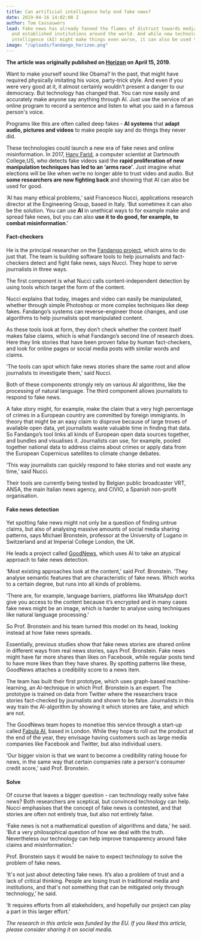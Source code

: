```yaml
---
title: Can artificial intelligence help end fake news?
date: 2019-04-16 14:02:00 Z
author: Tom Cassauwers
lead: Fake news has already fanned the flames of distrust towards media, politics
  and established institutions around the world. And while new technologies like artificial
  intelligence (AI) might make things even worse, it can also be used to combat misinformation.
image: "/uploads/fandango_horizon.png"
---
```


**The article was originally published on [Horizon](https://horizon-magazine.eu/article/can-artificial-intelligence-help-end-fake-news.html) on April 15, 2019.**

Want to make yourself sound like Obama? In the past, that might have required physically imitating his voice, party-trick style. And even if you were very good at it, it almost certainly wouldn’t present a danger to our democracy. But technology has changed that. You can now easily and accurately make anyone say anything through AI. Just use the service of an online program to record a sentence and listen to what you said in a famous person's voice.

Programs like this are often called deep fakes - **AI systems** that **adapt audio, pictures and videos** to make people say and do things they never did.

These technologies could launch a new era of fake news and online misinformation. In 2017, [Hany Farid](https://www.nature.com/news/the-scientist-who-spots-fake-videos-1.22784), a computer scientist at Dartmouth College,US, who detects fake videos said the **rapid proliferation of new manipulation techniques has led to an ‘arms race’**. Just imagine what elections will be like when we’re no longer able to trust video and audio. But **some researchers are now fighting back** and showing that AI can also be used for good.

‘AI has many ethical problems,’ said Francesco Nucci, applications research director at the Engineering Group, based in Italy. ‘But sometimes it can also be the solution. You can use **AI** in unethical ways to for example make and spread fake news, but you can also **use it to do good, for example, to combat misinformation**.’

#### Fact-checkers

He is the principal researcher on the [Fandango project](https://cordis.europa.eu/project/rcn/213549/factsheet/en), which aims to do just that. The team is building software tools to help journalists and fact-checkers detect and fight fake news, says Nucci. They hope to serve journalists in three ways.

The first component is what Nucci calls content-independent detection by using tools which target the form of the content.

Nucci explains that today, images and video can easily be manipulated, whether through simple Photoshop or more complex techniques like deep fakes. Fandango’s systems can reverse-engineer those changes, and use algorithms to help journalists spot manipulated content.

As these tools look at form, they don’t check whether the content itself makes false claims, which is what Fandango’s second line of research does. Here they link stories that have been proven false by human fact-checkers, and look for online pages or social media posts with similar words and claims.

‘The tools can spot which fake news stories share the same root and allow journalists to investigate them,’ said Nucci.

Both of these components strongly rely on various AI algorithms, like the processing of natural language. The third component allows journalists to respond to fake news.

A fake story might, for example, make the claim that a very high percentage of crimes in a European country are committed by foreign immigrants. In theory that might be an easy claim to disprove because of large troves of available open data, yet journalists waste valuable time in finding that data. So Fandango’s tool links all kinds of European open data sources together, and bundles and visualises it. Journalists can use, for example, pooled together national data to address claims about crimes or apply data from the European Copernicus satellites to climate change debates.

‘This way journalists can quickly respond to fake stories and not waste any time,’ said Nucci.

Their tools are currently being tested by Belgian public broadcaster VRT, ANSA, the main Italian news agency, and CIVIO, a Spanish non-profit organisation.

#### Fake news detection

Yet spotting fake news might not only be a question of finding untrue claims, but also of analysing massive amounts of social media sharing patterns, says Michael Bronstein, professor at the University of Lugano in Switzerland and at Imperial College London, the UK.

He leads a project called [GoodNews](https://cordis.europa.eu/project/rcn/218443/factsheet/en), which uses AI to take an atypical approach to fake news detection.

‘Most existing approaches look at the content,’ said Prof. Bronstein. ‘They analyse semantic features that are characteristic of fake news. Which works to a certain degree, but runs into all kinds of problems.

‘There are, for example, language barriers, platforms like WhatsApp don’t give you access to the content because it’s encrypted and in many cases fake news might be an image, which is harder to analyse using techniques like natural language processing.’

So Prof. Bronstein and his team turned this model on its head, looking instead at how fake news spreads.

Essentially, previous studies show that fake news stories are shared online in different ways from real news stories, says Prof. Bronstein. Fake news might have far more shares than likes on Facebook, while regular posts tend to have more likes than they have shares. By spotting patterns like these, GoodNews attaches a credibility score to a news item.

The team has built their first prototype, which uses graph-based machine-learning, an AI-technique in which Prof. Bronstein is an expert. The prototype is trained on data from Twitter where the researchers trace stories fact-checked by journalists and shown to be false. Journalists in this way train the AI-algorithm by showing it which stories are fake, and which are not.

The GoodNews team hopes to monetise this service through a start-up called [Fabula AI](https://www.fabula.ai), based in London. While they hope to roll out the product at the end of the year, they envisage having customers such as large media companies like Facebook and Twitter, but also individual users.

‘Our bigger vision is that we want to become a credibility rating house for news, in the same way that certain companies rate a person's consumer credit score,’ said Prof. Bronstein.

#### Solve

Of course that leaves a bigger question - can technology really solve fake news? Both researchers are sceptical, but convinced technology can help. Nucci emphasises that the concept of fake news is contested, and that stories are often not entirely true, but also not entirely false.

‘Fake news is not a mathematical question of algorithms and data,’ he said. ‘But a very philosophical question of how we deal with the truth. Nevertheless our technology can help improve transparency around fake claims and misinformation.’

Prof. Bronstein says it would be naive to expect technology to solve the problem of fake news.

‘It's not just about detecting fake news. It’s also a problem of trust and a lack of critical thinking. People are losing trust in traditional media and institutions, and that's not something that can be mitigated only through technology,’ he said.

‘It requires efforts from all stakeholders, and hopefully our project can play a part in this larger effort.’

*The research in this article was funded by the EU. If you liked this article, please consider sharing it on social media.*